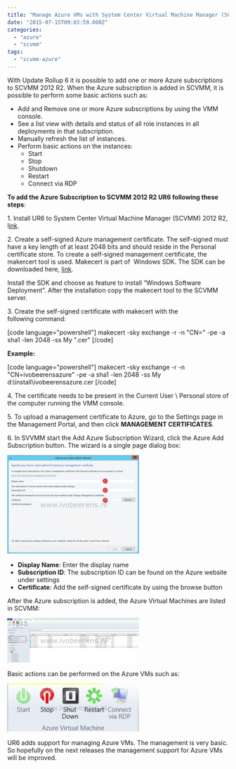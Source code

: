 ```yaml
---
title: "Manage Azure VMs with System Center Virtual Machine Manager (SCVMM)"
date: "2015-07-15T09:03:59.000Z"
categories: 
  - "azure"
  - "scvmm"
tags: 
  - "scvmm-azure"
---
```


With Update Rollup 6 it is possible to add one or more Azure subscriptions to SCVMM 2012 R2. When the Azure subscription is added in SCVMM, it is possible to perform some basic actions such as:

- Add and Remove one or more Azure subscriptions by using the VMM console.
- See a list view with details and status of all role instances in all deployments in that subscription.
- Manually refresh the list of instances.
- Perform basic actions on the instances:
    - Start
    - Stop
    - Shutdown
    - Restart
    - Connect via RDP

**To add the Azure Subscription to SCVMM 2012 R2 UR6 following these steps**:

1\. Install UR6 to System Center Virtual Machine Manager (SCVMM) 2012 R2, l[ink](https://support.microsoft.com/en-us/kb/3050317).

2\. Create a self-signed Azure management certificate. The self-signed must have a key length of at least 2048 bits and should reside in the Personal certificate store. To create a self-signed management certificate, the makercert tool is used. Makecert is part of  Windows SDK. The SDK can be downloaded here, [link](http://www.microsoft.com/en-us/download/details.aspx?id=8279).

Install the SDK and choose as feature to install “Windows Software Deployment”. After the installation copy the makecert tool to the SCVMM server.

3\. Create the self-signed certificate with makecert with the following command:

\[code language="powershell"\] makecert -sky exchange -r -n "CN=<CertificateName>" -pe -a sha1 -len 2048 -ss My "<CertificateName>.cer" \[/code\]

**Example:**

\[code language="powershell"\] makecert -sky exchange -r -n "CN=ivobeerensazure" -pe -a sha1 -len 2048 -ss My d:\\install\\ivobeerensazure.cer \[/code\]

4. The certificate needs to be present in the Current User \\ Personal store of the computer running the VMM console.

5\. To upload a management certificate to Azure, go to the Settings page in the Management Portal, and then click **MANAGEMENT CERTIFICATES**.

6\. In SVVMM start the Add Azure Subscription Wizard, click the Azure Add Subscription button. The wizard is a single page dialog box:

[![SCVMM](images/SCVMM-300x224.png)](https://www.ivobeerens.nl/wp-content/uploads/2015/07/SCVMM.png)

- **Display Name**: Enter the display name
- **Subscription ID**: The subscription ID can be found on the Azure website under settings
- **Certificate**: Add the self-signed certificate by using the browse button

After the Azure subscription is added, the Azure Virtual Machines are listed in SCVMM:

[![azure](images/azure-300x101.png)](https://www.ivobeerens.nl/wp-content/uploads/2015/07/azure.png)

Basic actions can be performed on the Azure VMs such as:

[![stopstart](images/stopstart-300x109.png)](https://www.ivobeerens.nl/wp-content/uploads/2015/07/stopstart.png)

UR6 adds support for managing Azure VMs. The management is very basic. So hopefully on the next releases the management support for Azure VMs will be improved.
